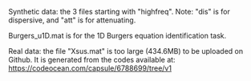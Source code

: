 Synthetic data: the 3 files starting with "highfreq".   Note: "dis" is for dispersive, and "att" is for attenuating.

Burgers_u1D.mat is for the 1D Burgers equation identification task.

Real data: the file "Xsus.mat" is too large (434.6MB) to be uploaded on Github. It is generated from the codes available at: https://codeocean.com/capsule/6788699/tree/v1
